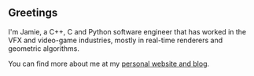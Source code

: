 ## Greetings

I'm Jamie, a C++, C and Python software engineer that has worked in the VFX and video-game industries, mostly in real-time renderers and geometric algorithms.

You can find more about me at my [personal website and blog](https://www.jamiekenyon.com/).
